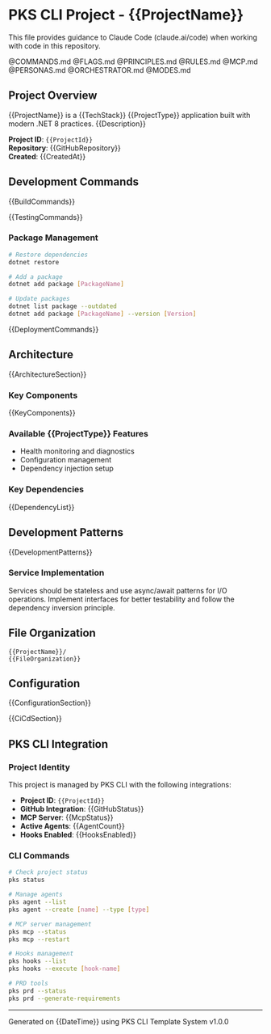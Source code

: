 # PKS CLI Project - {{ProjectName}}

This file provides guidance to Claude Code (claude.ai/code) when working with code in this repository.

@COMMANDS.md @FLAGS.md @PRINCIPLES.md @RULES.md 
@MCP.md @PERSONAS.md @ORCHESTRATOR.md @MODES.md

## Project Overview

{{ProjectName}} is a {{TechStack}} {{ProjectType}} application built with modern .NET 8 practices. {{Description}}

**Project ID**: `{{ProjectId}}`  
**Repository**: {{GitHubRepository}}  
**Created**: {{CreatedAt}}

## Development Commands

{{BuildCommands}}

{{TestingCommands}}

### Package Management
```bash
# Restore dependencies
dotnet restore

# Add a package
dotnet add package [PackageName]

# Update packages
dotnet list package --outdated
dotnet add package [PackageName] --version [Version]
```

{{DeploymentCommands}}

## Architecture

{{ArchitectureSection}}

### Key Components

{{KeyComponents}}

### Available {{ProjectType}} Features
- Health monitoring and diagnostics
- Configuration management
- Dependency injection setup

### Key Dependencies
{{DependencyList}}

## Development Patterns

{{DevelopmentPatterns}}

### Service Implementation
Services should be stateless and use async/await patterns for I/O operations. Implement interfaces for better testability and follow the dependency inversion principle.

## File Organization

```
{{ProjectName}}/
{{FileOrganization}}
```

## Configuration

{{ConfigurationSection}}

{{CiCdSection}}

## PKS CLI Integration

### Project Identity
This project is managed by PKS CLI with the following integrations:
- **Project ID**: `{{ProjectId}}`
- **GitHub Integration**: {{GitHubStatus}}
- **MCP Server**: {{McpStatus}}
- **Active Agents**: {{AgentCount}}
- **Hooks Enabled**: {{HooksEnabled}}

### CLI Commands
```bash
# Check project status
pks status

# Manage agents
pks agent --list
pks agent --create [name] --type [type]

# MCP server management
pks mcp --status
pks mcp --restart

# Hooks management
pks hooks --list
pks hooks --execute [hook-name]

# PRD tools
pks prd --status
pks prd --generate-requirements
```

---

Generated on {{DateTime}} using PKS CLI Template System v1.0.0